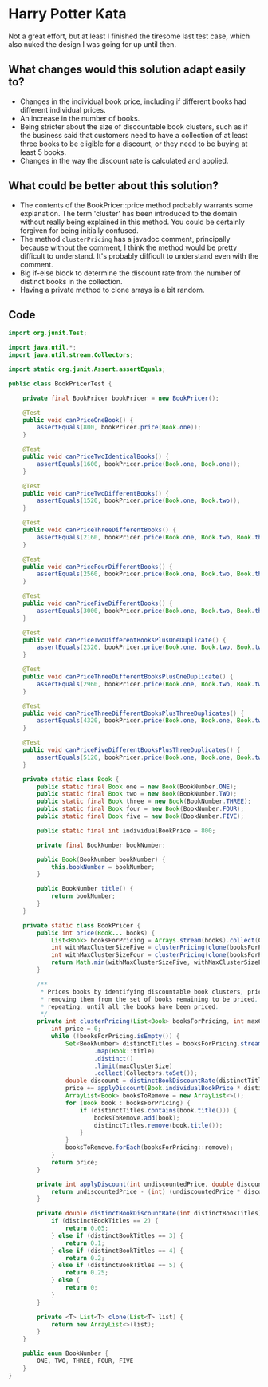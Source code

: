 # Harry Potter Kata

Not a great effort, but at least I finished the tiresome last test case, which
also nuked the design I was going for up until then.

## What changes would this solution adapt easily to?

- Changes in the individual book price, including if different books had
  different individual prices.
- An increase in the number of books.
- Being stricter about the size of discountable book clusters, such as if the
  business said that customers need to have a collection of at least three books
  to be eligible for a discount, or they need to be buying at least 5 books.
- Changes in the way the discount rate is calculated and applied.

  
## What could be better about this solution?

- The contents of the BookPricer::price method probably warrants some
  explanation. The term 'cluster' has been introduced to the domain without
  really being explained in this method. You could be certainly forgiven for
  being initially confused.
- The method `clusterPricing` has a javadoc comment, principally because without
  the comment, I think the method would be pretty difficult to understand. It's
  probably difficult to understand even with the comment.
- Big if-else block to determine the discount rate from the number of distinct
  books in the collection.
- Having a private method to clone arrays is a bit random.

## Code

```java
import org.junit.Test;

import java.util.*;
import java.util.stream.Collectors;

import static org.junit.Assert.assertEquals;

public class BookPricerTest {

    private final BookPricer bookPricer = new BookPricer();

    @Test
    public void canPriceOneBook() {
        assertEquals(800, bookPricer.price(Book.one));
    }

    @Test
    public void canPriceTwoIdenticalBooks() {
        assertEquals(1600, bookPricer.price(Book.one, Book.one));
    }

    @Test
    public void canPriceTwoDifferentBooks() {
        assertEquals(1520, bookPricer.price(Book.one, Book.two));
    }

    @Test
    public void canPriceThreeDifferentBooks() {
        assertEquals(2160, bookPricer.price(Book.one, Book.two, Book.three));
    }

    @Test
    public void canPriceFourDifferentBooks() {
        assertEquals(2560, bookPricer.price(Book.one, Book.two, Book.three, Book.four));
    }

    @Test
    public void canPriceFiveDifferentBooks() {
        assertEquals(3000, bookPricer.price(Book.one, Book.two, Book.three, Book.four, Book.five));
    }

    @Test
    public void canPriceTwoDifferentBooksPlusOneDuplicate() {
        assertEquals(2320, bookPricer.price(Book.one, Book.two, Book.two));
    }

    @Test
    public void canPriceThreeDifferentBooksPlusOneDuplicate() {
        assertEquals(2960, bookPricer.price(Book.one, Book.two, Book.two, Book.three));
    }

    @Test
    public void canPriceThreeDifferentBooksPlusThreeDuplicates() {
        assertEquals(4320, bookPricer.price(Book.one, Book.one, Book.two, Book.two, Book.three, Book.three));
    }

    @Test
    public void canPriceFiveDifferentBooksPlusThreeDuplicates() {
        assertEquals(5120, bookPricer.price(Book.one, Book.one, Book.two, Book.two, Book.three, Book.three, Book.four, Book.five));
    }

    private static class Book {
        public static final Book one = new Book(BookNumber.ONE);
        public static final Book two = new Book(BookNumber.TWO);
        public static final Book three = new Book(BookNumber.THREE);
        public static final Book four = new Book(BookNumber.FOUR);
        public static final Book five = new Book(BookNumber.FIVE);

        public static final int individualBookPrice = 800;

        private final BookNumber bookNumber;

        public Book(BookNumber bookNumber) {
            this.bookNumber = bookNumber;
        }

        public BookNumber title() {
            return bookNumber;
        }
    }

    private static class BookPricer {
        public int price(Book... books) {
            List<Book> booksForPricing = Arrays.stream(books).collect(Collectors.toList());
            int withMaxClusterSizeFive = clusterPricing(clone(booksForPricing), 5);
            int withMaxClusterSizeFour = clusterPricing(clone(booksForPricing), 4);
            return Math.min(withMaxClusterSizeFive, withMaxClusterSizeFour);
        }

        /**
         * Prices books by identifying discountable book clusters, pricing them,
         * removing them from the set of books remaining to be priced, and then
         * repeating, until all the books have been priced.
         */
        private int clusterPricing(List<Book> booksForPricing, int maxClusterSize) {
            int price = 0;
            while (!booksForPricing.isEmpty()) {
                Set<BookNumber> distinctTitles = booksForPricing.stream()
                        .map(Book::title)
                        .distinct()
                        .limit(maxClusterSize)
                        .collect(Collectors.toSet());
                double discount = distinctBookDiscountRate(distinctTitles.size());
                price += applyDiscount(Book.individualBookPrice * distinctTitles.size(), discount);
                ArrayList<Book> booksToRemove = new ArrayList<>();
                for (Book book : booksForPricing) {
                    if (distinctTitles.contains(book.title())) {
                        booksToRemove.add(book);
                        distinctTitles.remove(book.title());
                    }
                }
                booksToRemove.forEach(booksForPricing::remove);
            }
            return price;
        }

        private int applyDiscount(int undiscountedPrice, double discount) {
            return undiscountedPrice - (int) (undiscountedPrice * discount);
        }

        private double distinctBookDiscountRate(int distinctBookTitles) {
            if (distinctBookTitles == 2) {
                return 0.05;
            } else if (distinctBookTitles == 3) {
                return 0.1;
            } else if (distinctBookTitles == 4) {
                return 0.2;
            } else if (distinctBookTitles == 5) {
                return 0.25;
            } else {
                return 0;
            }
        }

        private <T> List<T> clone(List<T> list) {
            return new ArrayList<>(list);
        }
    }

    public enum BookNumber {
        ONE, TWO, THREE, FOUR, FIVE
    }
}
```